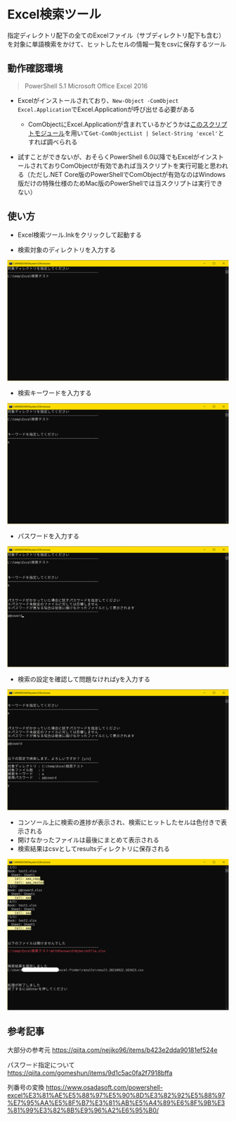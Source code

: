 # Excel検索ツール

指定ディレクトリ配下の全てのExcelファイル（サブディレクトリ配下も含む）を対象に単語検索をかけて、ヒットしたセルの情報一覧をcsvに保存するツール



## 動作確認環境

> PowerShell 5.1
> Microsoft Office Excel 2016

- Excelがインストールされており、`New-Object -ComObject Excel.Application`でExcel.Applicationが呼び出せる必要がある
  - ComObjectにExcel.Applicationが含まれているかどうかは[このスクリプトモジュール](https://github.com/www-tacos/powershell-scripts/blob/main/common/Get-ComObjectList.psm1)を用いて`Get-ComObjectList | Select-String 'excel'`とすれば調べられる

- 試すことができないが、おそらくPowerShell 6.0以降でもExcelがインストールされておりComObjectが有効であれば当スクリプトを実行可能と思われる（ただし.NET Core版のPowerShellでComObjectが有効なのはWindows版だけの特殊仕様のためMac版のPowerShellでは当スクリプトは実行できない）



## 使い方

- Excel検索ツール.lnkをクリックして起動する

- 検索対象のディレクトリを入力する

![ディレクトリ入力画面](./img/ss_enter_dir.png)

- 検索キーワードを入力する

![キーワード入力画面](./img/ss_enter_keyword.png)

- パスワードを入力する

![パスワード入力画面](./img/ss_enter_password.png)

- 検索の設定を確認して問題なければyを入力する

![確認画面](./img/ss_enter_agree.png)

- コンソール上に検索の進捗が表示され、検索にヒットしたセルは色付きで表示される
- 開けなかったファイルは最後にまとめて表示される
- 検索結果はcsvとしてresultsディレクトリに保存される

![結果画面指定](./img/ss_result.png)



## 参考記事

大部分の参考元
https://qiita.com/nejiko96/items/b423e2dda90181ef524e

パスワード指定について
https://qiita.com/gomeshun/items/9d1c5ac0fa2f7918bffa

列番号の変換
https://www.osadasoft.com/powershell-excel%E3%81%AE%E5%88%97%E5%90%8D%E3%82%92%E5%88%97%E7%95%AA%E5%8F%B7%E3%81%AB%E5%A4%89%E6%8F%9B%E3%81%99%E3%82%8B%E9%96%A2%E6%95%B0/


